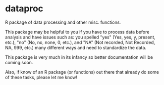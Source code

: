 # dataproc
R package of data processing and other misc. functions.

This package may be helpful to you if you have to process data before analysis and have issues such as: you spelled "yes" (Yes, yes, y, present, etc.), "no" (No, no, none, 0, etc.), and "NA" (Not recorded, Not Recorded, NA, 999, etc.) many different ways and need to standardize the data. 

This package is very much in its infancy so better documentation will be coming soon.

Also, if know of an R package (or functions) out there that already do some of these tasks, please let me know!


